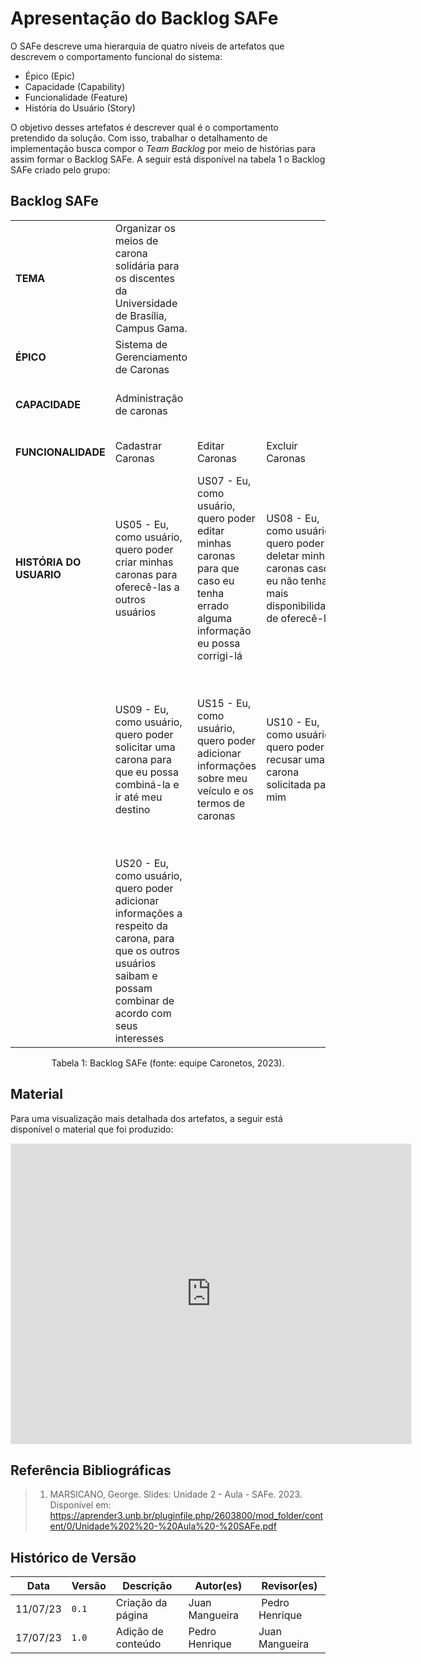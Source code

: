 # Apresentação do Backlog SAFe

O SAFe descreve uma hierarquia de quatro níveis de artefatos que
descrevem o comportamento funcional do sistema:

- Épico (Epic)
- Capacidade (Capability)
- Funcionalidade (Feature)
- História do Usuário (Story)

O objetivo desses artefatos é descrever qual é o comportamento pretendido da solução. Com isso, trabalhar o detalhamento de implementação busca compor o *Team Backlog* por meio de histórias para assim formar o Backlog SAFe. A seguir está disponível na tabela 1 o Backlog SAFe criado pelo grupo:

## Backlog SAFe

|     |                            |                            |                                 |                                 |                          |                            |                                 |                                 |                         |                                      |                                                |
|-----|----------------------------|----------------------------|---------------------------------|---------------------------------|--------------------------|----------------------------|---------------------------------|---------------------------------|-------------------------|--------------------------------------|------------------------------------------------|
|**TEMA**|Organizar os meios de carona solidária para os discentes da Universidade de Brasília, Campus Gama.| | | | | | | | | | |
|**ÉPICO**|Sistema de Gerenciamento de Caronas| | | | |Sistema de Gerenciamento de Usuários| | | |Sistema de Atendimento ao Usuário| |
|**CAPACIDADE**|Administração de caronas| | |Organização de informações de caronas| |Administração de usuário| |Organização de informações de usuário| |Segurança dos Usuários|Documentação da Aplicação|
|**FUNCIONALIDADE**|Cadastrar Caronas|Editar Caronas|Excluir Caronas|Encontrar caronas|Visualizar carona|Cadastrar Usuário|Atualizar Usuário|Visualizar Perfil do Usuário|Entrar em contato com o Usuário|Reportar usuários|Amparar o usuário|
|**HISTÓRIA DO USUARIO**|US05 - Eu, como usuário, quero poder criar minhas caronas para oferecê-las a outros usuários|US07 - Eu, como usuário, quero poder editar minhas caronas para que caso eu tenha errado alguma informação eu possa corrigi-lá|US08 - Eu, como usuário, quero poder deletar minhas caronas caso eu não tenha mais disponibilidade de oferecê-la|US13 - Eu, como usuário, quero poder filtrar as caronas disponíveis no sistema para apenas visualizar as que me interessam|US11 - Eu, como usuário, quero poder visualizar informações da carona para que eu possa tomar uma decisão informada sobre a carona que desejo utilizar|US16 - Eu, como usuário, quero poder adicionar foto no perfil para que os usuários me reconheçam|US03 - Eu, como usuário, quero poder editar meu perfil para poder atualizar e/ou modificar algumas informações incorretas|US014 - Eu, como usuário, quero poder ver perfis de outros usuários para visualizar suas informações de perfil e/ou caronas que ele criou|US12 - Eu, como usuário, quero ter acesso a canais de comunicação através da aplicação para marcar os detalhes da minha carona.|US18 - Eu, como usuário, quero poder denunciar algum usuário, para que, caso ele tenha cometido algum crime, os administradores do aplicativo sejam notificados a respeito|US19 - Eu, como usuário, quero poder enviar feedbacks aos desenvolvedores da aplicação para dar sugestões e opiniões a respeito do que eu acho que deve ajudar a experiência do usuário|
| |US09 - Eu, como usuário, quero poder solicitar uma carona para que eu possa combiná-la e ir até meu destino|US15 - Eu, como usuário, quero poder adicionar informações sobre meu veículo e os termos de caronas|US10 - Eu, como usuário, quero poder recusar uma carona solicitada para mim|US25 - Eu, como usuário, quero que o sistema identifique, com as devidas permissões, minha localização para que eu não precise adicioná-la manualmente|US06 - Eu, como usuário, quero poder visualizar a minha carona para conferir se ela foi criada corretamente|US01 - Eu, como usuário, quero poder criar o meu perfil para organizar minhas informações dentro da aplicação|US04 - Eu, como usuário, quero poder deletar meu perfil, para eu não precisar me preocupar com meus dados caso eu não esteja utilizando a aplicação|US02 - Eu, como usuário, quero poder visualizar meu perfil para ver como ele é exibido para outros usuários|US17 - Eu, como usuário, quero poder deixar comentários no perfil de outros usuários para gerar confiabilidade na hora de ver caronas de outros perfis| |US21 - Eu, como usuário, quero poder solicitar assistência à equipe de suporte técnico para resolver possíveis erros na aplicação|
| |US20 - Eu, como usuário, quero poder adicionar informações a respeito da carona, para que os outros usuários saibam e possam combinar de acordo com seus interesses| | | | | | | | | | |

<center>

Tabela 1: Backlog SAFe (fonte: equipe Caronetos, 2023).

</center>

## Material
Para uma visualização mais detalhada dos artefatos, a seguir está disponível o material que foi produzido:

<iframe src="https://docs.google.com/spreadsheets/d/e/2PACX-1vQ3Kg5oBr4ZkIB7GxD0izNAElQgeqLWId0RLN7eslGaxbKZM5gWl3cptkTXYDAtR_C2VfP-_50NN6SJ/pubhtml?gid=1740542125&amp;single=true&amp;widget=true&amp;headers=false" width='100%' height='480px' style='min-width: 640px; min-height: 480px; background-color: #f4f4f4; border: 1px solid #efefef' sandbox='allow-same-origin allow-scripts allow-modals allow-popups allow-popups-to-escape-sandbox'></iframe>

## Referência Bibliográficas
> 1. MARSICANO, George. Slides: Unidade 2 - Aula - SAFe. 2023. Disponível em: <https://aprender3.unb.br/pluginfile.php/2603800/mod_folder/content/0/Unidade%202%20-%20Aula%20-%20SAFe.pdf>


## Histórico de Versão

Data | Versão | Descrição | Autor(es) | Revisor(es)
---- | ------ | --------- | ----- | ---------
11/07/23 | `0.1` | Criação da página | Juan Mangueira | Pedro Henrique
17/07/23 | `1.0` | Adição de conteúdo | Pedro Henrique | Juan Mangueira
